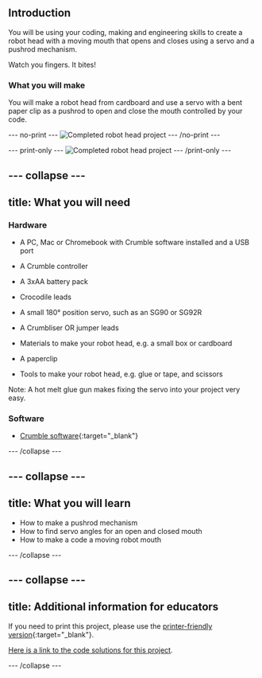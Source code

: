 ## Introduction

You will be using your coding, making and engineering skills to create a robot head with a moving mouth that opens and closes using a servo and a pushrod mechanism. 

Watch you fingers. It bites!

### What you will make

You will make a robot head from cardboard and use a servo with a bent paper clip as a pushrod to open and close the mouth controlled by your code.

--- no-print ---
![Completed robot head project](images/completedRobotHead.gif)
--- /no-print ---

--- print-only ---
![Completed robot head project](images/completedRobotHead.png)
--- /print-only ---

--- collapse ---
---
title: What you will need
---
### Hardware

+ A PC, Mac or Chromebook with Crumble software installed and a USB port

+ A Crumble controller
+ A 3xAA battery pack
+ Crocodile leads

+ A small 180° position servo, such as an SG90 or SG92R
+ A Crumbliser OR jumper leads

+ Materials to make your robot head, e.g. a small box or cardboard
+ A paperclip
+ Tools to make your robot head, e.g. glue or tape, and scissors

Note: A hot melt glue gun makes fixing the servo into your project very easy.

### Software

+ [Crumble software](https://redfernelectronics.co.uk/crumble-software/){:target="_blank"}

--- /collapse ---

--- collapse ---
---
title: What you will learn
---

+ How to make a pushrod mechanism
+ How to find servo angles for an open and closed mouth
+ How to make a code a moving robot mouth

--- /collapse ---

--- collapse ---
---
title: Additional information for educators
---

If you need to print this project, please use the [printer-friendly version](https://projects.raspberrypi.org/en/projects/make-crumble-robot-heady/print){:target="_blank"}.

[Here is a link to the code solutions for this project](http://rpf.io/p/en/make-crumble-robot-head-get).

--- /collapse ---
